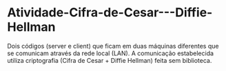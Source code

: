 # Atividade-Cifra-de-Cesar---Diffie-Hellman
Dois códigos (server e client) que ficam em duas máquinas diferentes que se comunicam através da rede local (LAN). A comunicação estabelecida utiliza criptografia (Cifra de Cesar + Diffie Hellman) feita sem biblioteca.
